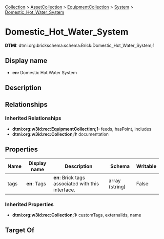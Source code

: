 [Collection](../../../Collection.md) > [AssetCollection](../../AssetCollection.md) > [EquipmentCollection](../EquipmentCollection.md) > [System](System.md) > [Domestic_Hot_Water_System](.)
# Domestic_Hot_Water_System
**DTMI:** dtmi:org:brickschema:schema:Brick:Domestic_Hot_Water_System;1
## Display name
- **en:** Domestic Hot Water System
## Description
## Relationships
### Inherited Relationships
* **dtmi:org:w3id:rec:EquipmentCollection;1:** feeds, hasPoint, includes
* **dtmi:org:w3id:rec:Collection;1:** documentation
## Properties
|Name|Display name|Description|Schema|Writable|
|-|-|-|-|-|
|tags|**en**: Tags|**en**: Brick tags associated with this interface.|array (string)|False|
### Inherited Properties
* **dtmi:org:w3id:rec:Collection;1:** customTags, externalIds, name
## Target Of
